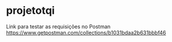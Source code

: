 # projetotqi

Link para testar as requisições no Postman
https://www.getpostman.com/collections/b1031bdaa2b631bbbf46